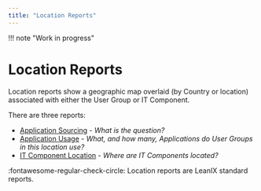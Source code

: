 ```yaml
---
title: "Location Reports"
---
```


!!! note "Work in progress"

# Location Reports

Location reports show a geographic map overlaid (by Country or location) associated with either the User Group or IT Component.

There are three reports: 

- [Application Sourcing](application-sourcing-report.md) - *What is the question?*
- [Application Usage](application-usage-report.md) - *What, and how many, Applications do User Groups in this location use?*
- [IT Component Location](it-component-location-report.md) - *Where are IT Components located?*

:fontawesome-regular-check-circle: Location reports are LeanIX standard reports.
